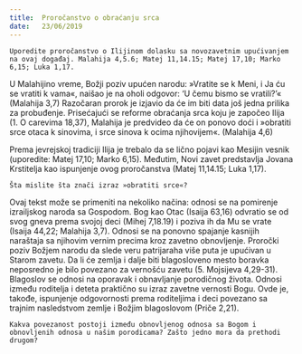```yaml
---
title:  Proročanstvo o obraćanju srca
date:   23/06/2019
---
```


`Uporedite proročanstvo o Ilijinom dolasku sa novozavetnim upućivanjem na ovaj događaj. Malahija 4,5.6; Matej 11,14.15; Matej 17,10; Marko 6,15; Luka 1,17.`

U Malahijino vreme, Božji poziv upućen narodu: »Vratite se k Meni, i Ja ću se vratiti k vama«, naišao je na oholi odgovor: ‘U čemu bismo se vratili?’« (Malahija 3,7) Razočaran prorok je izjavio da će im biti data još jedna prilika za probuđenje. Prisećajući se reforme obraćanja srca koju je započeo Ilija (1. O carevima 18,37), Malahija je predvideo da će on ponovo doći i »obratiti srce otaca k sinovima, i srce sinova k ocima njihovijem«. (Malahija 4,6)

Prema jevrejskoj tradiciji Ilija je trebalo da se lično pojavi kao Mesijin vesnik (uporedite: Matej 17,10; Marko 6,15). Međutim, Novi zavet predstavlja Jovana Krstitelja kao ispunjenje ovog proročanstva (Matej 11,14.15; Luka 1,17).

`Šta mislite šta znači izraz »obratiti srce«?`

Ovaj tekst može se primeniti na nekoliko načina: odnosi se na pomirenje izrailjskog naroda sa Gospodom. Bog kao Otac (Isaija 63,16) odvratio se od svog gneva prema svojoj deci (Mihej 7,18.19) i poziva ih da Mu se vrate (Isaija 44,22; Malahija 3,7). Odnosi se na ponovno spajanje kasnijih naraštaja sa njihovim vernim precima kroz zavetno obnovljenje. Proročki poziv Božjem narodu da slede veru patrijaraha više puta je upućivan u Starom zavetu. Da li će zemlja i dalje biti blagosloveno mesto boravka neposredno je bilo povezano za vernošću zavetu (5. Mojsijeva 4,29-31). Blagoslov se odnosi na oporavak i obnavljanje porodičnog života. Odnosi između roditelja i deteta praktično su izraz zavetne vernosti Bogu. Ovde je, takođe, ispunjenje odgovornosti prema roditeljima i deci povezano sa trajnim nasledstvom zemlje i Božjim blagoslovom (Priče 2,21).

`Kakva povezanost postoji između obnovljenog odnosa sa Bogom i obnovljenih odnosa u našim porodicama? Zašto jedno mora da pret­hodi drugom? `
